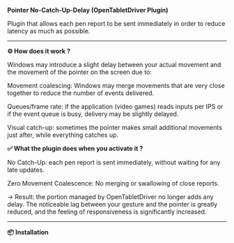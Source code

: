 **Pointer No-Catch-Up-Delay (OpenTabletDriver Plugin)**

Plugin that allows each pen report to be sent immediately in order to reduce latency as much as possible.

___________________________________________________________________________________________________________________________________________

**⚙️ How does it work ?**

Windows may introduce a slight delay between your actual movement and the movement of the pointer on the screen due to:

Movement coalescing: Windows may merge movements that are very close together to reduce the number of events delivered.

Queues/frame rate: if the application (video games) reads inputs per IPS or if the event queue is busy, delivery may be slightly delayed.

Visual catch-up: sometimes the pointer makes small additional movements just after, while everything catches up.

**✅ What the plugin does when you activate it ?**

No Catch-Up: each pen report is sent immediately, without waiting for any late updates.

Zero Movement Coalescence: No merging or swallowing of close reports.

→ Result: the portion managed by OpenTabletDriver no longer adds any delay. The noticeable lag between your gesture and the pointer is greatly reduced, and the feeling of responsiveness is significantly increased.

___________________________________________________________________________________________________________________________________________

**📦 Installation**

